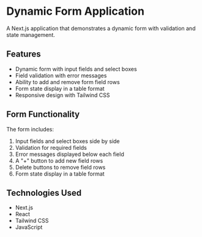 # Dynamic Form Application

A Next.js application that demonstrates a dynamic form with validation and state management.

## Features

- Dynamic form with input fields and select boxes
- Field validation with error messages
- Ability to add and remove form field rows
- Form state display in a table format
- Responsive design with Tailwind CSS

## Form Functionality

The form includes:

1. Input fields and select boxes side by side
2. Validation for required fields
3. Error messages displayed below each field
4. A "+" button to add new field rows
5. Delete buttons to remove field rows
6. Form state display in a table format

## Technologies Used

- Next.js
- React
- Tailwind CSS
- JavaScript

